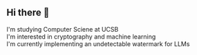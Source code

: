 ## Hi there 👋

I'm studying Computer Sciene at UCSB <br>
I'm interested in cryptography and machine learning <br>
I'm currently implementing an undetectable watermark for LLMs <br>
